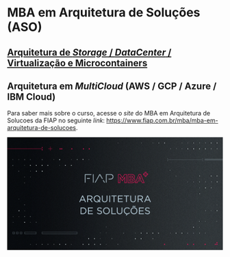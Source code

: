 # MBA em Arquitetura de Soluções (ASO)

## [Arquitetura de *Storage* / *DataCenter* / Virtualização e Microcontainers](https://github.com/josecastillolema/fiap/tree/master/aso/microservices)

## Arquitetura em *MultiCloud* (AWS / GCP / Azure / IBM Cloud)

Para saber mais sobre o curso, acesse o *site* do MBA em Arquitetura de Solucoes da FIAP no seguinte *link*: https://www.fiap.com.br/mba/mba-em-arquitetura-de-solucoes.

![FIAP MBA](../img/arq-solucoes.png)
